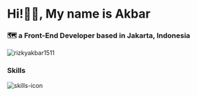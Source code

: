 <h1>Hi!👋😄, My name is Akbar</h1>
<h3>🗺️ a Front-End Developer based in Jakarta, Indonesia</h3>

<p align="left"> <img src="https://komarev.com/ghpvc/?username=rizkyakbar1511&label=Profile%20views&color=0e75b6&style=flat" alt="rizkyakbar1511" /> </p>

<h3 align="left">Skills</h3>
<img src="https://skillicons.dev/icons?i=html,css,javascript,typescript,sass,react,nodejs&theme=dark" alt="skills-icon" />
